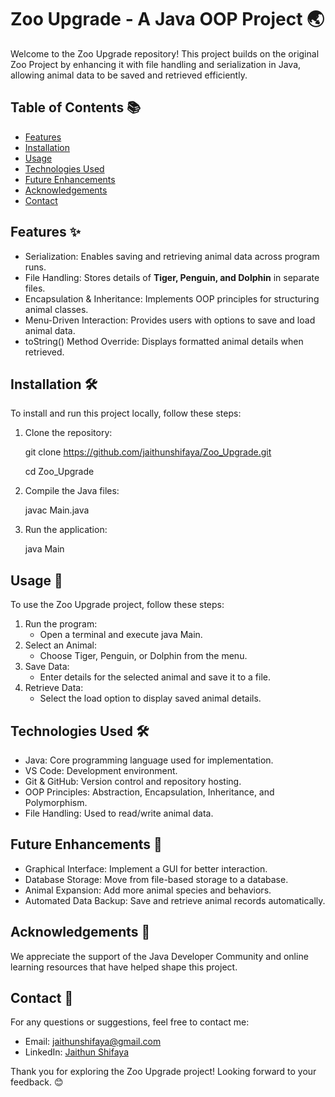 # Zoo Upgrade - A Java OOP Project 🌏

Welcome to the Zoo Upgrade repository! This project builds on the original Zoo Project by enhancing it with file handling and serialization in Java, allowing animal data to be saved and retrieved efficiently.

## Table of Contents 📚
- [Features](#features)
- [Installation](#installation)
- [Usage](#usage)
- [Technologies Used](#technologies-used)
- [Future Enhancements](#future-enhancements)
- [Acknowledgements](#acknowledgements)
- [Contact](#contact)

## Features ✨
- Serialization: Enables saving and retrieving animal data across program runs.
- File Handling: Stores details of **Tiger, Penguin, and Dolphin** in separate files.
- Encapsulation & Inheritance: Implements OOP principles for structuring animal classes.
- Menu-Driven Interaction: Provides users with options to save and load animal data.
- toString() Method Override: Displays formatted animal details when retrieved.

## Installation 🛠️
To install and run this project locally, follow these steps:

1. Clone the repository:
   
   git clone https://github.com/jaithunshifaya/Zoo_Upgrade.git
   
   cd Zoo_Upgrade
   
3. Compile the Java files:
   
   javac Main.java
  
4. Run the application:
   
   java Main
  

## Usage 🚀
To use the Zoo Upgrade project, follow these steps:
1. Run the program:
   - Open a terminal and execute java Main.
2. Select an Animal:
   - Choose Tiger, Penguin, or Dolphin from the menu.
3. Save Data:
   - Enter details for the selected animal and save it to a file.
4. Retrieve Data:
   - Select the load option to display saved animal details.

## Technologies Used 🛠️

- Java: Core programming language used for implementation.
- VS Code: Development environment.
- Git & GitHub: Version control and repository hosting.
- OOP Principles: Abstraction, Encapsulation, Inheritance, and Polymorphism.
- File Handling: Used to read/write animal data.

## Future Enhancements 🔮

- Graphical Interface: Implement a GUI for better interaction.
- Database Storage: Move from file-based storage to a database.
- Animal Expansion: Add more animal species and behaviors.
- Automated Data Backup: Save and retrieve animal records automatically.

## Acknowledgements 🙏

We appreciate the support of the Java Developer Community and online learning resources that have helped shape this project.

## Contact 📨

For any questions or suggestions, feel free to contact me:

- Email: jaithunshifaya@gmail.com  
- LinkedIn: [Jaithun Shifaya](https://www.linkedin.com/in/jaithun-shifaya03)

Thank you for exploring the Zoo Upgrade project! Looking forward to your feedback. 😊
